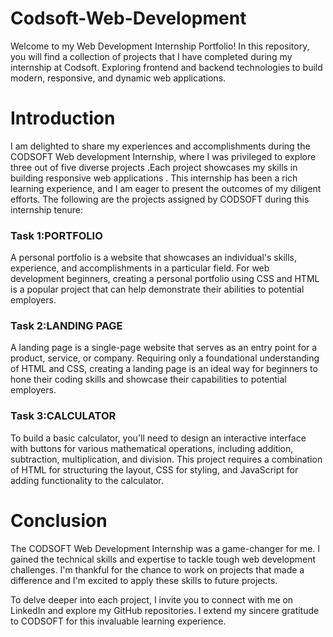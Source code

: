 # Codsoft-Web-Development
Welcome to my Web Development Internship Portfolio! In this repository, you will find a collection of projects that I have completed during my internship at Codsoft. Exploring frontend and backend technologies to build modern, responsive, and dynamic web applications.

<h1>Introduction</h1>

I am delighted to share my experiences and accomplishments during the CODSOFT Web development Internship, where I was privileged to explore three out of five diverse projects .Each project showcases my skills in building responsive web applications . This internship has been a rich learning experience, and I am eager to present the outcomes of my diligent efforts. The following are the projects assigned by CODSOFT during this internship tenure:

<h3>Task 1:PORTFOLIO</h3>
      
A personal portfolio is a website that showcases an individual's skills, experience, and accomplishments in a particular field. For web development beginners, creating a personal portfolio using CSS and HTML is a popular project that can help demonstrate their abilities to potential employers.

<h3>Task 2:LANDING PAGE</h3>
      
A landing page is a single-page website that serves as an entry point for a product, service, or company. Requiring only a foundational understanding of HTML and CSS, creating a landing page is an ideal way for beginners to hone their coding skills and showcase their capabilities to potential employers.

<h3>Task 3:CALCULATOR</h3>
      
To build a basic calculator, you'll need to design an interactive interface with buttons for various mathematical operations, including addition, subtraction, multiplication, and division. This project requires a combination of HTML for structuring the layout, CSS for styling, and JavaScript for adding functionality to the calculator.

<h1>Conclusion</h1>

The CODSOFT Web Development Internship was a game-changer for me. I gained the technical skills and expertise to tackle tough web development challenges. I'm thankful for the chance to work on projects that made a difference and I'm excited to apply these skills to future projects.

To delve deeper into each project, I invite you to connect with me on LinkedIn and explore my GitHub repositories. I extend my sincere gratitude to CODSOFT for this invaluable learning experience.
